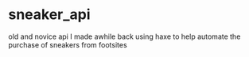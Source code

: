 # sneaker_api
old and novice api I made awhile back using haxe to help automate the purchase of sneakers from footsites
